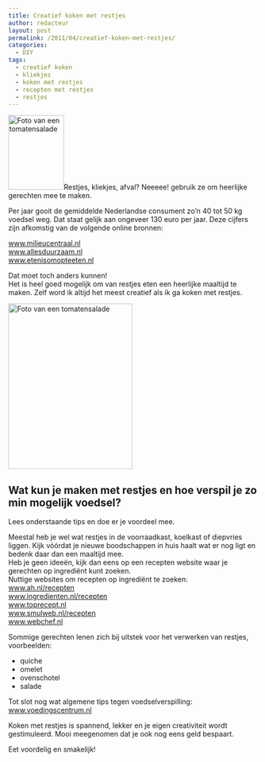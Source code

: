 ```yaml
---
title: Creatief koken met restjes
author: redacteur
layout: post
permalink: /2011/04/creatief-koken-met-restjes/
categories:
  - DIY
tags:
  - creatief koken
  - kliekjes
  - koken met restjes
  - recepten met restjes
  - restjes
---
```

[<img class="alignleft size-thumbnail wp-image-740" title="salade" src="http://www.schildertuin.nl/wordpress/wp-content/uploads/2010/09/salade-112x150.jpg" alt="Foto van een tomatensalade" width="112" height="150" />][1]Restjes, kliekjes, afval? Neeeee! gebruik ze om heerlijke gerechten mee te maken.

Per jaar gooit de gemiddelde Nederlandse consument zo’n 40 tot 50 kg voedsel weg. Dat staat gelijk aan ongeveer 130 euro per jaar.<!--more Lees hoe je geld bespaart door te koken met restjes->--> Deze cijfers zijn afkomstig van de volgende online bronnen:

  
<a title="Milieu Centraal" href="http://www.milieucentraal.nl/pagina.aspx?onderwerp=doe%20de%20weggooitest" target="_blank">www.milieucentraal.nl</a>  
<a title="Allesduurzaam.nl" href="http://www.allesduurzaam.nl/informatieteksten/informatieteksten_item/t/voedsel_weggooien_is_een_verspilling_in_meervoud" target="_blank">www.allesduurzaam.nl</a>  
<a title="eten is om op te eten" href="http://www.etenisomopteeten.nl/wat-is-voedselverspilling" target="_blank">www.etenisomopteeten.nl</a>

Dat moet toch anders kunnen!  
Het is heel goed mogelijk om van restjes eten een heerlijke maaltijd te maken. Zelf word ik altijd het meest creatief als ik ga koken met restjes.

<img class="aligncenter size-full wp-image-740" title="salade" src="http://www.schildertuin.nl/wordpress/wp-content/uploads/2010/09/salade.jpg" alt="Foto van een tomatensalade" width="250" height="333" />

## Wat kun je maken met restjes en hoe verspil je zo min mogelijk voedsel?

Lees onderstaande tips en doe er je voordeel mee.

Meestal heb je wel wat restjes in de voorraadkast, koelkast of diepvries liggen. Kijk vóórdat je nieuwe boodschappen in huis haalt wat er nog ligt en bedenk daar dan een maaltijd mee.  
Heb je geen ideeën, kijk dan eens op een recepten website waar je gerechten op ingrediënt kunt zoeken.  
Nuttige websites om recepten op ingrediënt te zoeken:  
<a title="website van Albert Heijn" href="http://www.ah.nl/recepten" target="_blank">www.ah.nl/recepten</a>  
<a title="Ingredienten.nl" href="http://www.ingredienten.nl/recepten" target="_blank">www.ingredienten.nl/recepten</a>  
<a title="Toprecept.nl" href="http://www.toprecept.nl/" target="_blank">www.toprecept.nl</a>  
<a title="Smulweb.nl" href="http://www.smulweb.nl/recepten/" target="_blank">www.smulweb.nl/recepten</a>  
<a title="Webchef.nl" href="http://www.webchef.nl/" target="_blank">www.webchef.nl</a>

Sommige gerechten lenen zich bij uitstek voor het verwerken van restjes, voorbeelden:

  * quiche
  * omelet
  * ovenschotel
  * salade

Tot slot nog wat algemene tips tegen voedselverspilling:  
<a title="12 tips tegen verspilling" href="http://www.voedingscentrum.nl/nl/jij-kan-kiezen/12-tips-tegen-verspilling.aspx" target="_blank">www.voedingscentrum.nl</a>

Koken met restjes is spannend, lekker en je eigen creativiteit wordt gestimuleerd. Mooi meegenomen dat je ook nog eens geld bespaart.

Eet voordelig en smakelijk!

 [1]: http://www.schildertuin.nl/wordpress/2011/04/creatief-koken-met-restjes/
